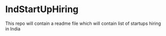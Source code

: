 # IndStartUpHiring
This repo will contain a readme file which will contain list of startups hiring in India
